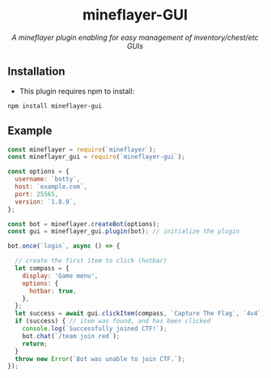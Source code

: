 <h1 align="center">mineflayer-GUI</h1>
<p align="center"><i>A mineflayer plugin enabling for easy management of inventory/chest/etc GUIs</i></p>

## Installation
- This plugin requires npm to install:
```
npm install mineflayer-gui
```

## Example
```js
const mineflayer = require(`mineflayer`);
const mineflayer_gui = require(`mineflayer-gui`);

const options = {
  username: `botty`,
  host: `example.com`,
  port: 25565,
  version: `1.8.9`,
};

const bot = mineflayer.createBot(options);
const gui = mineflayer_gui.plugin(bot); // initialize the plugin

bot.once(`login`, async () => {

  // create the first item to click (hotbar)
  let compass = {
    display: 'Game menu',
    options: {
      hotbar: true,
    },
  };
  let success = await gui.clickItem(compass, `Capture The Flag`, `4v4`); // navigate through various GUI menus until '4v4' is found
  if (success) { // item was found, and has been clicked
    console.log(`Successfully joined CTF!`);
    bot.chat(`/team join red`);
    return;
  }
  throw new Error(`Bot was unable to join CTF.`);
});
```
